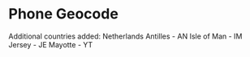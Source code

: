 # Phone Geocode
Additional countries added:
Netherlands Antilles - AN
Isle of Man - IM
Jersey - JE
Mayotte - YT
